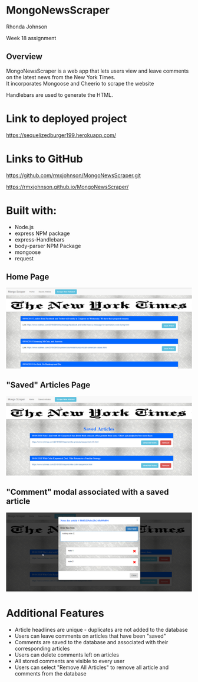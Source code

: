 # MongoNewsScraper

Rhonda Johnson

Week 18 assignment

## Overview

MongoNewsScraper is a web app that lets users view and leave comments on the latest news from the New York Times.  
It incorporates Mongoose and Cheerio to scrape the website

Handlebars are used to generate the HTML.

# Link to deployed project
https://sequelizedburger199.herokuapp.com/

# Links to GitHub
https://github.com/rmxjohnson/MongoNewsScraper.git

https://rmxjohnson.github.io/MongoNewsScraper/

# Built with:
 * Node.js
 * express NPM package
 * express-Handlebars
 * body-parser NPM Package
 * mongoose
 * request

## Home Page

![home.png](public/assets/img/home-page.png)

## "Saved" Articles Page

![saved.png](public/assets/img/saved-page.png)

## "Comment" modal associated with a saved article

![notes.png](public/assets/img/notes-modal.png)



# Additional Features
 * Article headlines are unique - duplicates are not added to the database
 * Users can leave comments on articles that have been "saved"
 * Comments are saved to the database and associated with their corresponding articles
 * Users can delete comments left on articles
 * All stored comments are visible to every user
 * Users can select "Remove All Articles" to remove all article and comments from the database
